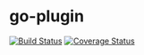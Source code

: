 # go-plugin

[![Build Status](https://travis-ci.org/belak/go-plugin.svg?branch=master)](https://travis-ci.org/belak/go-plugin)
[![Coverage Status](https://coveralls.io/repos/github/belak/go-plugin/badge.svg?branch=master)](https://coveralls.io/github/belak/go-plugin?branch=master)
